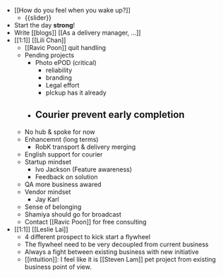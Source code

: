 - [[How do you feel when you wake up?]]
    - {{slider}}
- Start the day **strong**!
- Write [[blogs]] [[As a delivery manager, ...]]
- [[1:1]] [[Lili Chan]]
    - [[Ravic Poon]] quit handling
    - Pending projects
        - Photo ePOD (critical)
            - reliability
            - branding
            - Legal effort
            - pIckup has it already
        - Courier prevent early completion
            - 
    - No hub & spoke for now
    - Enhancemnt (long terms)
        - RobK transport & delivery merging
    - English support for courier
    - Startup mindset
        - Ivo Jackson (Feature awareness)
        - Feedback on solution
    - QA more business awared
    - Vendor mindset
        - Jay Karl
    - Sense of belonging
    - Shamiya should go for broadcast
    - Contact [[Ravic Poon]] for free consulting
- [[1:1]] [[Leslie Lai]]
    - 4 different prospect to kick start a flywheel
    - The flywheel need to be very decoupled from current business
    - Always a fight between existing business with new initiative
    - [[intuition]]: I feel like it is [[Steven Lam]] pet project from existing business point of view.
